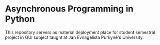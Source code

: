 # Asynchronous Programming in Python
This repository servers as material deployment place for student semestral project in GUI subject taught at Jan Evnagelista Purkyně's University.
